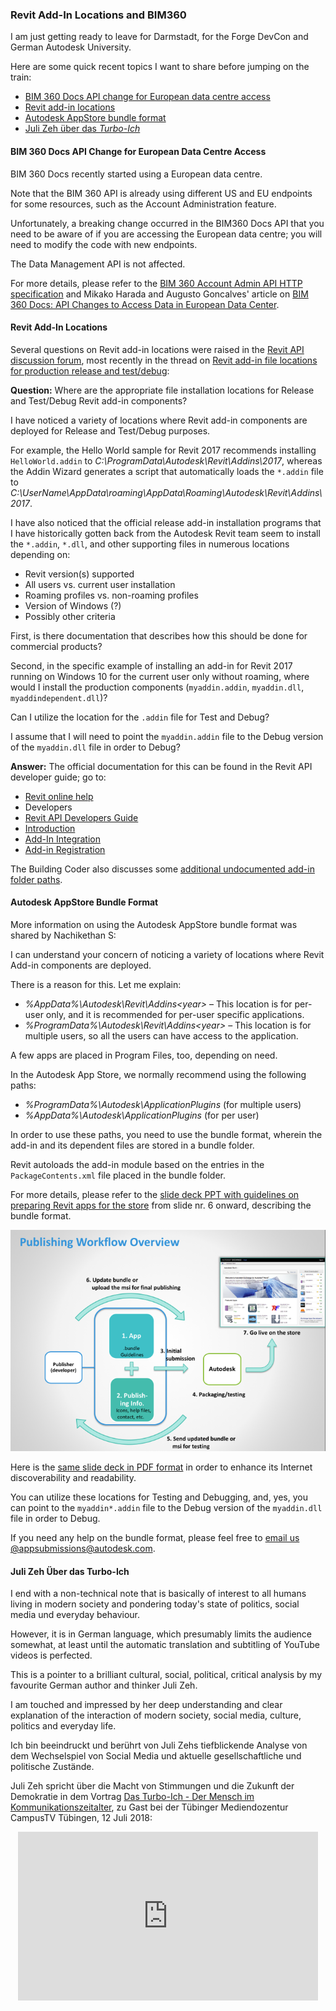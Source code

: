<head>
<meta http-equiv="Content-Type" content="text/html; charset=utf-8">
<link rel="stylesheet" type="text/css" href="bc.css">
<script src="https://cdn.rawgit.com/google/code-prettify/master/loader/run_prettify.js" type="text/javascript"></script>
</head>

<!---

- https://forge.autodesk.com/blog/bim-360-docs-api-changes-access-data-european-data-center

- Revit Addin file locations for production Release and Test/Debug
  https://forums.autodesk.com/t5/revit-api-forum/revit-addin-file-locations-for-production-release-and-test-debug/m-p/8325021

- https://forums.autodesk.com/t5/revit-api-forum/getting-the-ids-of-selected-elements/m-p/8314144

 #RevitAPI @AutodeskForge @AutodeskRevit #bim #DynamoBim #ForgeDevCon

&ndash; 
...

-->

### Revit Add-In Locations and BIM360

I am just getting ready to leave for Darmstadt, for the Forge DevCon and German Autodesk University.

Here are some quick recent topics I want to share before jumping on the train:

- [BIM 360 Docs API change for European data centre access](#2) 
- [Revit add-in locations](#3) 
- [Autodesk AppStore bundle format](#4) 
- [Juli Zeh über das *Turbo-Ich*](#5) 


#### <a name="2"></a> BIM 360 Docs API Change for European Data Centre Access

BIM 360 Docs recently started using a European data centre.

Note that the BIM 360 API is already using different US and EU endpoints for some resources, such as the Account Administration feature.

Unfortunately, a breaking change occurred in the BIM360 Docs API that you need to be aware of if you are accessing the European data centre; you will need to modify the code with new endpoints.

The Data Management API is not affected.

For more details, please refer to
the [BIM 360 Account Admin API HTTP specification](https://forge.autodesk.com/en/docs/bim360/v1/reference/http/) and
Mikako Harada and Augusto Goncalves' article
on [BIM 360 Docs: API Changes to Access Data in European Data Center](https://forge.autodesk.com/blog/bim-360-docs-api-changes-access-data-european-data-center).

#### <a name="3"></a> Revit Add-In Locations

Several questions on Revit add-in locations were raised in
the [Revit API discussion forum](http://forums.autodesk.com/t5/revit-api-forum/bd-p/160),
most recently in the thread
on [Revit add-in file locations for production release and test/debug](https://forums.autodesk.com/t5/revit-api-forum/revit-addin-file-locations-for-production-release-and-test-debug/m-p/8325021):

**Question:** Where are the  appropriate file installation locations for Release and Test/Debug Revit add-in components?

I have noticed a variety of locations where Revit add-in components are deployed for Release and Test/Debug purposes.

For example, the Hello World sample for Revit 2017 recommends installing `HelloWorld.addin` to *C:\ProgramData\Autodesk\Revit\Addins\2017*, whereas the Addin Wizard generates a script that automatically loads the `*.addin` file to *C:\UserName\AppData\roaming\AppData\Roaming\Autodesk\Revit\Addins\2017*.

I have also noticed that the official release add-in installation programs that I have historically gotten back from the Autodesk Revit team seem to install the `*.addin`, `*.dll`, and other supporting files in numerous locations depending on:

- Revit version(s) supported
- All users vs. current user installation
- Roaming profiles vs. non-roaming profiles
- Version of Windows (?)
- Possibly other criteria

First, is there documentation that describes how this should be done for commercial products?

Second, in the specific example of installing an add-in for Revit 2017 running on Windows 10 for the current user only without roaming, where would I install the production components (`myaddin.addin`, `myaddin.dll`, `myaddindependent.dll`)?

Can I utilize the location for the `.addin` file for Test and Debug?

I assume that I will need to point the `myaddin.addin` file to the Debug version of the `myaddin.dll` file in order to Debug?

**Answer:** The official documentation for this can be found in the Revit API developer guide; go to:

- [Revit online help](http://help.autodesk.com/view/RVT/2017/ENU)
- Developers
- [Revit API Developers Guide](http://help.autodesk.com/view/RVT/2017/ENU/?guid=GUID-F0A122E0-E556-4D0D-9D0F-7E72A9315A42)
- [Introduction](http://help.autodesk.com/view/RVT/2017/ENU/?guid=GUID-C574D4C8-B6D2-4E45-93A5-7E35B7E289BE)
- [Add-In Integration](http://help.autodesk.com/view/RVT/2017/ENU/?guid=GUID-4BE74935-A15C-4536-BD9C-7778766CE392)
- [Add-in Registration](http://help.autodesk.com/view/RVT/2017/ENU/?guid=GUID-4FFDB03E-6936-417C-9772-8FC258A261F7)

The Building Coder also discusses
some [additional undocumented add-in folder paths](http://thebuildingcoder.typepad.com/blog/2016/02/bim-360-docs-add-in-folders-stallman-and-the-abc-conjecture.html#5).

#### <a name="4"></a> Autodesk AppStore Bundle Format

More information on using the Autodesk AppStore bundle format was shared by Nachikethan S:

I can understand your concern of noticing a variety of locations where Revit Add-in components are deployed.

There is a reason for this. Let me explain:

- *%AppData%\Autodesk\Revit\Addins\<year>* &ndash; This location is for per-user only, and it is recommended for per-user specific applications.
- *%ProgramData%\Autodesk\Revit\Addins\<year>* &ndash; This location is for multiple users, so all the users can have access to the application.

A few apps are placed in Program Files, too, depending on need.

In the Autodesk App Store, we normally recommend using the following paths:

- *%ProgramData%\Autodesk\ApplicationPlugins* (for multiple users) 
- *%AppData%\Autodesk\ApplicationPlugins* (for per user) 

In order to use these paths, you need to use the bundle format, wherein the add-in and its dependent files are stored in a bundle folder.

Revit autoloads the add-in module based on the entries in the `PackageContents.xml` file placed in the bundle folder.

For more details, please refer to
the [slide deck PPT with guidelines on preparing Revit apps for the store](zip/3_Autodesk_Exchange_Publish_Revit_Apps_Preparing_Apps_for_the_Store_Guidelines.pptx) from slide nr. 6 onward, describing the bundle format.

<center>
<img src="img/revit_appstore_overview.png" alt="AppStore publishing overview" width="700">
</center>

Here is the [same slide deck in PDF format](zip/3_Autodesk_Exchange_Publish_Revit_Apps_Preparing_Apps_for_the_Store_Guidelines.pdf) in
order to enhance its Internet discoverability and readability.

You can utilize these locations for Testing and Debugging, and, yes, you can point to the `myaddin*.addin` file to the Debug version of the `myaddin.dll` file in order to Debug.

If you need any help on the bundle format, please feel free
to [email us @appsubmissions@autodesk.com](mailto:appsubmissions@autodesk.com).


#### <a name="5"></a> Juli Zeh Über das Turbo-Ich

I end with a non-technical note that is basically of interest to all humans living in modern society and pondering today's state of politics, social media und everyday behaviour.

However, it is in German language, which presumably limits the audience somewhat, at least until the automatic translation and subtitling of YouTube videos is perfected.

This is a pointer to a brilliant cultural, social, political, critical analysis by my favourite German author and thinker Juli Zeh.

I am touched and impressed by her deep understanding and clear explanation of the interaction of modern society, social media, culture, politics and everyday life.

Ich bin beeindruckt und berührt von Juli Zehs tiefblickende Analyse von dem Wechselspiel von Social Media und aktuelle gesellschaftliche und politische Zustände.

Juli Zeh spricht über die Macht von Stimmungen und die Zukunft der Demokratie in dem Vortrag [Das Turbo-Ich - Der Mensch im Kommunikationszeitalter](https://youtu.be/-5djf2rZMD4?t=870), zu Gast bei der Tübinger Mediendozentur CampusTV Tübingen, 12 Juli 2018:

<center>
<iframe width="480" height="270" src="https://www.youtube.com/embed/-5djf2rZMD4?start=872" frameborder="0" allow="autoplay; encrypted-media" allowfullscreen></iframe>
</center>
